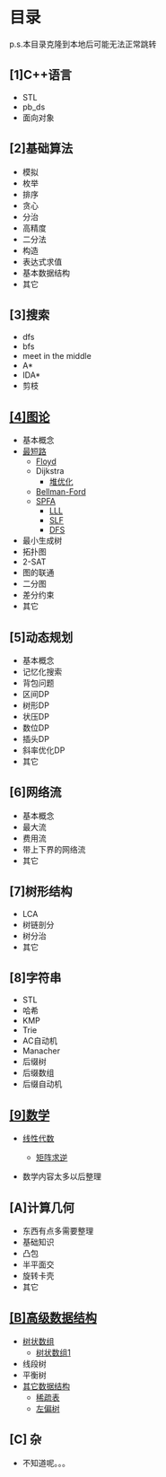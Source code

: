 # 目录

p.s.本目录克隆到本地后可能无法正常跳转

## [1]C++语言

- STL
- pb_ds
- 面向对象

## [2]基础算法

- 模拟
- 枚举
- 排序
- 贪心
- 分治
- 高精度
- 二分法
- 构造
- 表达式求值
- 基本数据结构
- 其它

## [3]搜索

- dfs
- bfs
- meet in the middle
- A*
- IDA*
- 剪枝

## [[4]图论]([4]图论)

- 基本概念
- [最短路]([4]图论/最短路)
  - [Floyd]([4]图论/最短路/Floyd.cpp)
  - Dijkstra
    - [堆优化]([4]图论/最短路/STL堆优化dijkstra.cpp)
  - [Bellman-Ford]([4]图论/最短路/Bellman-Ford.cpp)
  - [SPFA]([4]图论/最短路/标准版SPFA.cpp)
    - [LLL]([4]图论/最短路/SPFA-LLL.cpp)
    - [SLF]([4]图论/最短路/SPFA-SLF.cpp)
    - [DFS]([4]图论/最短路/SPFA-DFS.cpp)
- 最小生成树
- 拓扑图
- 2-SAT
- 图的联通
- 二分图
- 差分约束
- 其它

## [5]动态规划

- 基本概念
- 记忆化搜索
- 背包问题
- 区间DP
- 树形DP
- 状压DP
- 数位DP
- 插头DP
- 斜率优化DP
- 其它

## [6]网络流

- 基本概念
- 最大流
- 费用流
- 带上下界的网络流
- 其它

## [7]树形结构

- LCA
- 树链剖分
- 树分治
- 其它

## [8]字符串

- STL
- 哈希
- KMP
- Trie
- AC自动机
- Manacher
- 后缀树
- 后缀数组
- 后缀自动机

## [[9]数学]([9]数学)

- [线性代数]([9]数学/线性代数)
  - [矩阵求逆]([9]数学/线性代数/矩阵求逆.cpp)

- 数学内容太多以后整理

## [A]计算几何

- 东西有点多需要整理
- 基础知识
- 凸包
- 半平面交
- 旋转卡壳
- 其它

## [[B]高级数据结构]([B]高级数据结构)

- [树状数组]([B]高级数据结构/树状数组)
  - [树状数组1]([B]高级数据结构/树状数组/树状数组1.cpp)
- 线段树
- 平衡树
- [其它数据结构]([B]高级数据结构/其它数据结构)
  - [稀疏表]([B]高级数据结构/其它数据结构/稀疏表.cpp)
  - [左偏树]([B]高级数据结构/其它数据结构/左偏树.cpp)

## [C] 杂

- 不知道呢。。。
